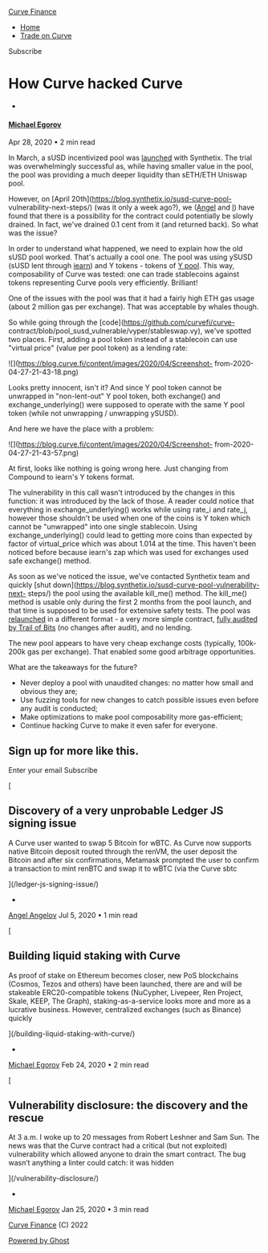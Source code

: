 [ Curve Finance ](https://blog.curve.fi)

  * [Home](https://blog.curve.fi/)
  * [Trade on Curve](https://curve.fi/)

[ ](https://twitter.com/CurveFinance "Twitter")

Subscribe

# How Curve hacked Curve

  * [ ](/author/michael/)

#### [Michael Egorov](/author/michael/)

Apr 28, 2020 • 2 min read

In March, a sUSD incentivized pool was
[launched](https://blog.synthetix.io/susd-liquidity-trial-with-curve-iearn/)
with Synthetix. The trial was overwhelmingly successful as, while having
smaller value in the pool, the pool was providing a much deeper liquidity than
sETH/ETH Uniswap pool.

However, on [April 20th](https://blog.synthetix.io/susd-curve-pool-
vulnerability-next-steps/) (was it only a week ago?), we
([Angel](https://twitter.com/angelangel0v) and
[I](https://twitter.com/newmichwill)) have found that there is a possibility
for the contract could potentially be slowly drained. In fact, we've drained
0.1 cent from it (and returned back). So what was the issue?

In order to understand what happened, we need to explain how the old sUSD pool
worked. That's actually a cool one. The pool was using ySUSD (sUSD lent
through [iearn](https://iearn.finance/)) and Y tokens - tokens of [Y
pool](https://beta.curve.fi/y). This way, composability of Curve was tested:
one can trade stablecoins against tokens representing Curve pools very
efficiently. Brilliant!

One of the issues with the pool was that it had a fairly high ETH gas usage
(about 2 million gas per exchange). That was acceptable by whales though.

So while going through the [code](https://github.com/curvefi/curve-
contract/blob/pool_susd_vulnerable/vyper/stableswap.vy), we've spotted two
places. First, adding a pool token instead of a stablecoin can use "virtual
price" (value per pool token) as a lending rate:

![](https://blog.curve.fi/content/images/2020/04/Screenshot-
from-2020-04-27-21-43-18.png)

Looks pretty innocent, isn't it? And since Y pool token cannot be unwrapped in
"non-lent-out" Y pool token, both exchange() and exchange_underlying() were
supposed to operate with the same Y pool token (while not unwrapping /
unwrapping ySUSD).

And here we have the place with a problem:

![](https://blog.curve.fi/content/images/2020/04/Screenshot-
from-2020-04-27-21-43-57.png)

At first, looks like nothing is going wrong here. Just changing from Compound
to iearn's Y tokens format.

The vulnerability in this call wasn't introduced by the changes in this
function: it was introduced by the lack of those. A reader could notice that
everything in exchange_underlying() works while using rate_i and rate_j,
however those shouldn't be used when one of the coins is Y token which cannot
be "unwrapped" into one single stablecoin. Using exchange_underlying() could
lead to getting more coins than expected by factor of virtual_price which was
about 1.014 at the time. This haven't been noticed before because iearn's zap
which was used for exchanges used safe exchange() method.

As soon as we've noticed the issue, we've contacted Synthetix team and quickly
[shut down](https://blog.synthetix.io/susd-curve-pool-vulnerability-next-
steps/) the pool using the available kill_me() method. The kill_me() method is
usable only during the first 2 months from the pool launch, and that time is
supposed to be used for extensive safety tests. The pool was
[relaunched](https://blog.synthetix.io/new-curve-pool-launch/) in a different
format - a very more simple contract, [fully audited by Trail of
Bits](https://www.curve.fi/audits/01-ToB.pdf) (no changes after audit), and no
lending.

The new pool appears to have very cheap exchange costs (typically, 100k-200k
gas per exchange). That enabled some good arbitrage opportunities.

What are the takeaways for the future?

  * Never deploy a pool with unaudited changes: no matter how small and obvious they are;
  * Use fuzzing tools for new changes to catch possible issues even before any audit is conducted;
  * Make optimizations to make pool composability more gas-efficient;
  * Continue hacking Curve to make it even safer for everyone.

## Sign up for more like this.

Enter your email Subscribe

[

## Discovery of a very unprobable Ledger JS signing issue

A Curve user wanted to swap 5 Bitcoin for wBTC. As Curve now supports native
Bitcoin deposit routed through the renVM, the user deposit the Bitcoin and
after six confirmations, Metamask prompted the user to confirm a transaction
to mint renBTC and swap it to wBTC (via the Curve sbtc

](/ledger-js-signing-issue/)

  * [ ](/author/angel/)

[Angel Angelov](/author/angel/) Jul 5, 2020 • 1 min read

[

## Building liquid staking with Curve

As proof of stake on Ethereum becomes closer, new PoS blockchains (Cosmos,
Tezos and others) have been launched, there are and will be stakeable
ERC20-compatible tokens (NuCypher, Livepeer, Ren Project, Skale, KEEP, The
Graph), staking-as-a-service looks more and more as a lucrative business.
However, centralized exchanges (such as Binance) quickly

](/building-liquid-staking-with-curve/)

  * [ ](/author/michael/)

[Michael Egorov](/author/michael/) Feb 24, 2020 • 2 min read

[

## Vulnerability disclosure: the discovery and the rescue

At 3 a.m. I woke up to 20 messages from Robert Leshner and Sam Sun. The news
was that the Curve contract had a critical (but not exploited) vulnerability
which allowed anyone to drain the smart contract. The bug wasn’t anything a
linter could catch: it was hidden

](/vulnerability-disclosure/)

  * [ ](/author/michael/)

[Michael Egorov](/author/michael/) Jan 25, 2020 • 3 min read

[Curve Finance](https://blog.curve.fi) (C) 2022

[Powered by Ghost](https://ghost.org/)

